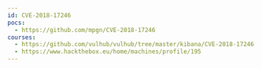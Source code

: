 ```yaml
---
id: CVE-2018-17246
pocs:
  - https://github.com/mpgn/CVE-2018-17246
courses:
  - https://github.com/vulhub/vulhub/tree/master/kibana/CVE-2018-17246
  - https://www.hackthebox.eu/home/machines/profile/195
---
```


